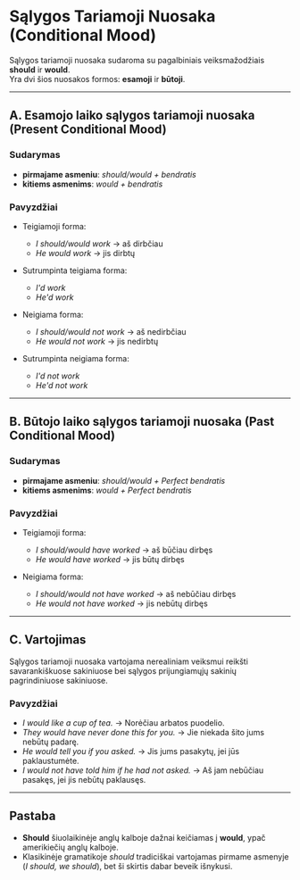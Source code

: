 # Sąlygos Tariamoji Nuosaka (Conditional Mood)

Sąlygos tariamoji nuosaka sudaroma su pagalbiniais veiksmažodžiais **should** ir **would**.  
Yra dvi šios nuosakos formos: **esamoji** ir **būtoji**.

---

## A. Esamojo laiko sąlygos tariamoji nuosaka (Present Conditional Mood)

### Sudarymas
- **pirmajame asmeniu**: *should/would + bendratis*  
- **kitiems asmenims**: *would + bendratis*

### Pavyzdžiai
- Teigiamoji forma:  
  - *I should/would work* → aš dirbčiau  
  - *He would work* → jis dirbtų  

- Sutrumpinta teigiama forma:  
  - *I'd work*  
  - *He'd work*  

- Neigiama forma:  
  - *I should/would not work* → aš nedirbčiau  
  - *He would not work* → jis nedirbtų  

- Sutrumpinta neigiama forma:  
  - *I'd not work*  
  - *He'd not work*  

---

## B. Būtojo laiko sąlygos tariamoji nuosaka (Past Conditional Mood)

### Sudarymas
- **pirmajame asmeniu**: *should/would + Perfect bendratis*  
- **kitiems asmenims**: *would + Perfect bendratis*

### Pavyzdžiai
- Teigiamoji forma:  
  - *I should/would have worked* → aš būčiau dirbęs  
  - *He would have worked* → jis būtų dirbęs  

- Neigiama forma:  
  - *I should/would not have worked* → aš nebūčiau dirbęs  
  - *He would not have worked* → jis nebūtų dirbęs  

---

## C. Vartojimas

Sąlygos tariamoji nuosaka vartojama nerealiniam veiksmui reikšti savarankiškuose sakiniuose bei sąlygos prijungiamųjų sakinių pagrindiniuose sakiniuose.

### Pavyzdžiai
- *I would like a cup of tea.* → Norėčiau arbatos puodelio.  
- *They would have never done this for you.* → Jie niekada šito jums nebūtų padarę.  
- *He would tell you if you asked.* → Jis jums pasakytų, jei jūs paklaustumėte.  
- *I would not have told him if he had not asked.* → Aš jam nebūčiau pasakęs, jei jis nebūtų paklausęs.  

---

## Pastaba
- **Should** šiuolaikinėje anglų kalboje dažnai keičiamas į **would**, ypač amerikiečių anglų kalboje.  
- Klasikinėje gramatikoje *should* tradiciškai vartojamas pirmame asmenyje (*I should, we should*), bet ši skirtis dabar beveik išnykusi.

